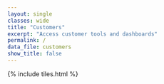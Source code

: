 ```yaml
---
layout: single
classes: wide
title: "Customers"
excerpt: "Access customer tools and dashboards"
permalink: /
data_file: customers
show_title: false
---
```


{% include tiles.html %}
